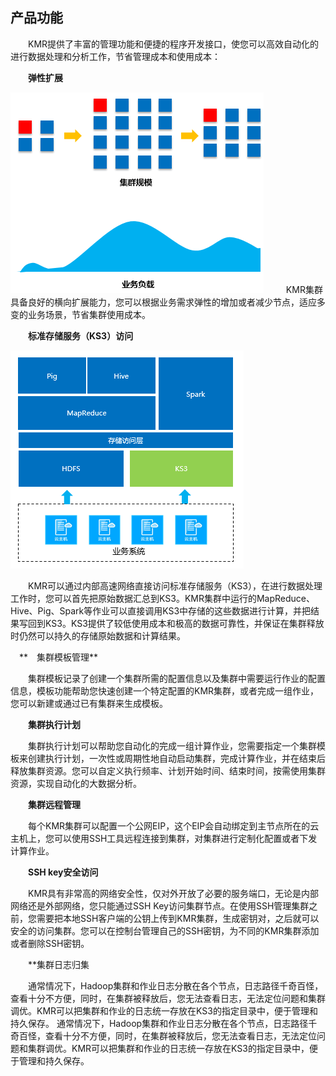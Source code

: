 ## 产品功能

　　KMR提供了丰富的管理功能和便捷的程序开发接口，使您可以高效自动化的进行数据处理和分析工作，节省管理成本和使用成本：
  
　　**弹性扩展**
  
  ![弹性扩展](./images/txkz.png)
　　
  KMR集群具备良好的横向扩展能力，您可以根据业务需求弹性的增加或者减少节点，适应多变的业务场景，节省集群使用成本。
  
　　**标准存储服务（KS3）访问**
  
  ![标准存储服务](./images/bjccfw.png)
  
　　KMR可以通过内部高速网络直接访问标准存储服务（KS3），在进行数据处理工作时，您可以首先把原始数据汇总到KS3。KMR集群中运行的MapReduce、Hive、Pig、Spark等作业可以直接调用KS3中存储的这些数据进行计算，并把结果写回到KS3。KS3提供了较低使用成本和极高的数据可靠性，并保证在集群释放时仍然可以持久的存储原始数据和计算结果。
  
　**　集群模板管理**
 
　　集群模板记录了创建一个集群所需的配置信息以及集群中需要运行作业的配置信息，模板功能帮助您快速创建一个特定配置的KMR集群，或者完成一组作业，您可以新建或通过已有集群来生成模板。
  
　　**集群执行计划**
  
　　集群执行计划可以帮助您自动化的完成一组计算作业，您需要指定一个集群模板来创建执行计划，一次性或周期性地自动启动集群，完成计算作业，并在结束后释放集群资源。您可以自定义执行频率、计划开始时间、结束时间，按需使用集群资源，实现自动化的大数据分析。
  
　　**集群远程管理**
  
　　每个KMR集群可以配置一个公网EIP，这个EIP会自动绑定到主节点所在的云主机上，您可以使用SSH工具远程连接到集群，对集群进行定制化配置或者下发计算作业。
  
　　**SSH key安全访问**
  
　　KMR具有非常高的网络安全性，仅对外开放了必要的服务端口，无论是内部网络还是外部网络，您只能通过SSH Key访问集群节点。在使用SSH管理集群之前，您需要把本地SSH客户端的公钥上传到KMR集群，生成密钥对，之后就可以安全的访问集群。您可以在控制台管理自己的SSH密钥，为不同的KMR集群添加或者删除SSH密钥。
  
　　**集群日志归集　　
  
　　通常情况下，Hadoop集群和作业日志分散在各个节点，日志路径千奇百怪，查看十分不方便，同时，在集群被释放后，您无法查看日志，无法定位问题和集群调优。KMR可以把集群和作业的日志统一存放在KS3的指定目录中，便于管理和持久保存。
  通常情况下，Hadoop集群和作业日志分散在各个节点，日志路径千奇百怪，查看十分不方便，同时，在集群被释放后，您无法查看日志，无法定位问题和集群调优。KMR可以把集群和作业的日志统一存放在KS3的指定目录中，便于管理和持久保存。
  
  
  
  